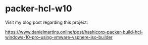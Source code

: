 # packer-hcl-w10

Visit my blog post regarding this project:

https://www.danielmartins.online/post/hashicorp-packer-build-hcl-windows-10-pro-using-vmware-vsphere-iso-builder